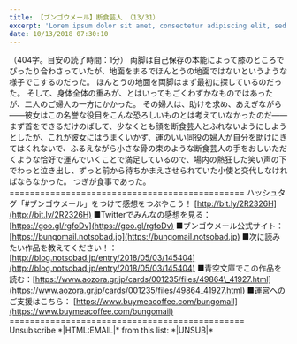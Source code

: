 ```yaml
---
title: 【ブンゴウメール】断食芸人 （13/31）
excerpt: 'Lorem ipsum dolor sit amet, consectetur adipiscing elit, sed do eiusmod tempor incididunt ut labore et dolore magna aliqua. Praesent elementum facilisis leo vel fringilla est ullamcorper eget. At imperdiet dui accumsan sit amet nulla facilisi morbi tempus.'
date: 10/13/2018 07:30:10
---
```


（404字。目安の読了時間：1分） 両脚は自己保存の本能によって膝のところでぴったり合わさっていたが、地面をまるでほんとうの地面ではないというような様子でこするのだった。 ほんとうの地面を両脚はまず最初に探しているのだった。 そして、身体全体の重みが、とはいってもごくわずかなものではあったが、二人のご婦人の一方にかかった。 その婦人は、助けを求め、あえぎながら――彼女はこの名誉な役目をこんな恐ろしいものとは考えていなかったのだ――まず首をできるだけのばして、少なくとも顔を断食芸人とふれないようにしようとしたが、これが彼女にはうまくいかず、運のいい同役の婦人が自分を助けにきてはくれないで、ふるえながら小さな骨の束のような断食芸人の手をおしいただくような恰好で運んでいくことで満足しているので、場内の熱狂した笑い声の下でわっと泣き出し、ずっと前から待ちかまえさせられていた小使と交代しなければならなかった。 つぎが食事であった。 ============================================== ハッシュタグ「#ブンゴウメール」をつけて感想をつぶやこう！ [http://bit.ly/2R2326H](http://bit.ly/2R2326H) ■Twitterでみんなの感想を見る：[https://goo.gl/rgfoDv](https://goo.gl/rgfoDv) ■ブンゴウメール公式サイト：[https://bungomail.notsobad.jp](https://bungomail.notsobad.jp) ■次に読みたい作品を教えてください！：[http://blog.notsobad.jp/entry/2018/05/03/145404](http://blog.notsobad.jp/entry/2018/05/03/145404) ■青空文庫でこの作品を読む：[https://www.aozora.gr.jp/cards/001235/files/49864\_41927.html](https://www.aozora.gr.jp/cards/001235/files/49864_41927.html) ■運営へのご支援はこちら： [https://www.buymeacoffee.com/bungomail](https://www.buymeacoffee.com/bungomail) ============================================== Unsubscribe \*|HTML:EMAIL|\* from this list: \*|UNSUB|\*